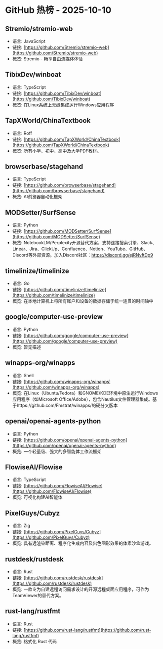 # GitHub 热榜 - 2025-10-10

## Stremio/stremio-web
- 语言: JavaScript
- 链接: [https://github.com/Stremio/stremio-web](https://github.com/Stremio/stremio-web)
- 概览: Stremio - 畅享自由流媒体体验

## TibixDev/winboat
- 语言: TypeScript
- 链接: [https://github.com/TibixDev/winboat](https://github.com/TibixDev/winboat)
- 概览: 在Linux系统上无缝集成运行Windows应用程序

## TapXWorld/ChinaTextbook
- 语言: Roff
- 链接: [https://github.com/TapXWorld/ChinaTextbook](https://github.com/TapXWorld/ChinaTextbook)
- 概览: 所有小学、初中、高中及大学PDF教材。

## browserbase/stagehand
- 语言: TypeScript
- 链接: [https://github.com/browserbase/stagehand](https://github.com/browserbase/stagehand)
- 概览: AI浏览器自动化框架

## MODSetter/SurfSense
- 语言: Python
- 链接: [https://github.com/MODSetter/SurfSense](https://github.com/MODSetter/SurfSense)
- 概览: NotebookLM/Perplexity开源替代方案，支持连接搜索引擎、Slack、Linear、Jira、ClickUp、Confluence、Notion、YouTube、GitHub、Discord等外部资源。加入Discord社区：https://discord.gg/ejRNvftDp9

## timelinize/timelinize
- 语言: Go
- 链接: [https://github.com/timelinize/timelinize](https://github.com/timelinize/timelinize)
- 概览: 在本地计算机上将所有账户和设备的数据存储于统一连贯的时间轴中

## google/computer-use-preview
- 语言: Python
- 链接: [https://github.com/google/computer-use-preview](https://github.com/google/computer-use-preview)
- 概览: 暂无描述

## winapps-org/winapps
- 语言: Shell
- 链接: [https://github.com/winapps-org/winapps](https://github.com/winapps-org/winapps)
- 概览: 在Linux（Ubuntu/Fedora）和GNOME/KDE环境中原生运行Windows应用程序（如Microsoft Office/Adobe），包含Nautilus文件管理器集成。基于https://github.com/Fmstrat/winapps/的硬分叉版本

## openai/openai-agents-python
- 语言: Python
- 链接: [https://github.com/openai/openai-agents-python](https://github.com/openai/openai-agents-python)
- 概览: 一个轻量级、强大的多智能体工作流框架

## FlowiseAI/Flowise
- 语言: TypeScript
- 链接: [https://github.com/FlowiseAI/Flowise](https://github.com/FlowiseAI/Flowise)
- 概览: 可视化构建AI智能体

## PixelGuys/Cubyz
- 语言: Zig
- 链接: [https://github.com/PixelGuys/Cubyz](https://github.com/PixelGuys/Cubyz)
- 概览: 具有远渲染距离、程序化生成内容及出色图形效果的体素沙盒游戏。

## rustdesk/rustdesk
- 语言: Rust
- 链接: [https://github.com/rustdesk/rustdesk](https://github.com/rustdesk/rustdesk)
- 概览: 一款专为自建远程访问需求设计的开源远程桌面应用程序，可作为TeamViewer的替代方案。

## rust-lang/rustfmt
- 语言: Rust
- 链接: [https://github.com/rust-lang/rustfmt](https://github.com/rust-lang/rustfmt)
- 概览: 格式化 Rust 代码

